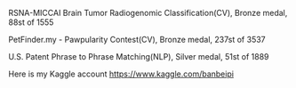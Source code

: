 RSNA-MICCAI Brain Tumor Radiogenomic Classification(CV), Bronze medal, 88st of 1555

PetFinder.my - Pawpularity Contest(CV), Bronze medal, 237st of 3537

U.S. Patent Phrase to Phrase Matching(NLP), Silver medal, 51st of 1889


Here is my Kaggle account https://www.kaggle.com/banbeipi
